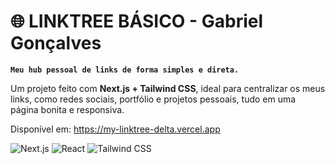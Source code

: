 # 🌐 LINKTREE BÁSICO - Gabriel Gonçalves

**`Meu hub pessoal de links de forma simples e direta.`**

Um projeto feito com **Next.js + Tailwind CSS**, ideal para centralizar os meus links, como redes sociais, portfólio e projetos pessoais, tudo em uma página bonita e responsiva.

Disponível em: <a>https://my-linktree-delta.vercel.app</a>

<p align="left">
  <img alt="Next.js" src="https://img.shields.io/badge/Next.js-000000?style=for-the-badge&logo=next.js&logoColor=white"/>
  <img alt="React" src="https://img.shields.io/badge/React-61DAFB?style=for-the-badge&logo=react&logoColor=white"/>
  <img alt="Tailwind CSS" src="https://img.shields.io/badge/TailwindCSS-06B6D4?style=for-the-badge&logo=tailwindcss&logoColor=white"/>
</p>
